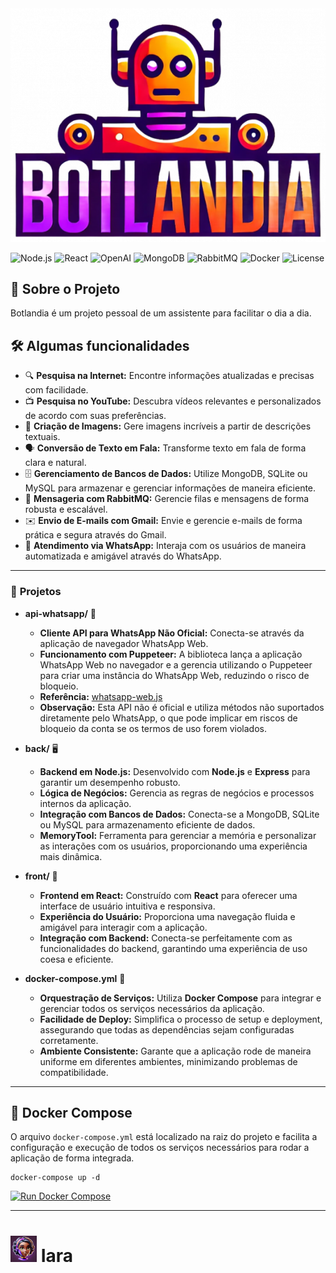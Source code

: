 <img src="front/public/logo.png"/>

![Node.js](https://img.shields.io/badge/Node.js-339933?style=for-the-badge&logo=nodedotjs&logoColor=white)
![React](https://img.shields.io/badge/React-61DAFB?style=for-the-badge&logo=react&logoColor=black)
![OpenAI](https://img.shields.io/badge/OpenAI-333333?style=for-the-badge&logo=openai&logoColor=white)
![MongoDB](https://img.shields.io/badge/MongoDB-4DB33D?style=for-the-badge&logo=mongodb&logoColor=white)
![RabbitMQ](https://img.shields.io/badge/RabbitMQ-FF6600?style=for-the-badge&logo=rabbitmq&logoColor=white)
![Docker](https://img.shields.io/badge/Docker-2496ED?style=for-the-badge&logo=docker&logoColor=white)
![License](https://img.shields.io/badge/License-MIT-blue.svg)

## 🚀 Sobre o Projeto

Botlandia é um projeto pessoal de um assistente para facilitar o dia a dia.

## 🛠️ Algumas funcionalidades

- 🔍 **Pesquisa na Internet:** Encontre informações atualizadas e precisas com facilidade.
- 📺 **Pesquisa no YouTube:** Descubra vídeos relevantes e personalizados de acordo com suas preferências.
- 🎨 **Criação de Imagens:** Gere imagens incríveis a partir de descrições textuais.
- 🗣️ **Conversão de Texto em Fala:** Transforme texto em fala de forma clara e natural.
- 🗄️ **Gerenciamento de Bancos de Dados:** Utilize MongoDB, SQLite ou MySQL para armazenar e gerenciar informações de maneira eficiente.
- 🔄 **Mensageria com RabbitMQ:** Gerencie filas e mensagens de forma robusta e escalável.
- ✉️ **Envio de E-mails com Gmail:** Envie e gerencie e-mails de forma prática e segura através do Gmail.
- 💬 **Atendimento via WhatsApp:** Interaja com os usuários de maneira automatizada e amigável através do WhatsApp.

---

### 📁 **Projetos**

- **api-whatsapp/** 📱
  - **Cliente API para WhatsApp Não Oficial:** Conecta-se através da aplicação de navegador WhatsApp Web.
  - **Funcionamento com Puppeteer:** A biblioteca lança a aplicação WhatsApp Web no navegador e a gerencia utilizando o Puppeteer para criar uma instância do WhatsApp Web, reduzindo o risco de bloqueio.
  - **Referência:** [whatsapp-web.js](https://github.com/pedroslopez/whatsapp-web.js)
  - **Observação:** Esta API não é oficial e utiliza métodos não suportados diretamente pelo WhatsApp, o que pode implicar em riscos de bloqueio da conta se os termos de uso forem violados.

- **back/** 🖥️
  - **Backend em Node.js:** Desenvolvido com **Node.js** e **Express** para garantir um desempenho robusto.
  - **Lógica de Negócios:** Gerencia as regras de negócios e processos internos da aplicação.
  - **Integração com Bancos de Dados:** Conecta-se a MongoDB, SQLite ou MySQL para armazenamento eficiente de dados.
  - **MemoryTool:** Ferramenta para gerenciar a memória e personalizar as interações com os usuários, proporcionando uma experiência mais dinâmica.

- **front/** 🎨
  - **Frontend em React:** Construído com **React** para oferecer uma interface de usuário intuitiva e responsiva.
  - **Experiência do Usuário:** Proporciona uma navegação fluida e amigável para interagir com a aplicação.
  - **Integração com Backend:** Conecta-se perfeitamente com as funcionalidades do backend, garantindo uma experiência de uso coesa e eficiente.

- **docker-compose.yml** 🐳
  - **Orquestração de Serviços:** Utiliza **Docker Compose** para integrar e gerenciar todos os serviços necessários da aplicação.
  - **Facilidade de Deploy:** Simplifica o processo de setup e deployment, assegurando que todas as dependências sejam configuradas corretamente.
  - **Ambiente Consistente:** Garante que a aplicação rode de maneira uniforme em diferentes ambientes, minimizando problemas de compatibilidade.

---

## 🐳 Docker Compose

O arquivo `docker-compose.yml` está localizado na raiz do projeto e facilita a configuração e execução de todos os serviços necessários para rodar a aplicação de forma integrada.

````
docker-compose up -d
````

[![Run Docker Compose](https://img.shields.io/badge/Run-Docker%20Compose-blue.svg)](./docker-compose.yml)

---

# <img src="front/public/iara.png" alt="Iara Banner" width="42"/> Iara 

